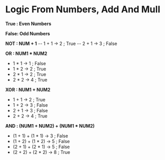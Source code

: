 # Logic From Numbers, Add And Mull

**True : Even Numbers**

**False: Odd Numbers**

**NOT : NUM + 1**
--  1 + 1 -> 2 ; True
--  2 + 1 -> 3 ; False

**OR : NUM1 * NUM2**
-  1 * 1 -> 1 ; False
-  1 * 2 -> 2 ; True
-  2 * 1 -> 2 ; True
-  2 * 2 -> 4 ; True

**XOR : NUM1 + NUM2**
-  1 + 1 -> 2 ; True
-  1 + 2 -> 3 ; False
-  2 + 1 -> 3 ; False
-  2 + 2 -> 4 ; True

**AND : (NUM1 + NUM2) + (NUM1 * NUM2)**
-  (1 + 1) + (1 * 1) -> 3 ; False
-  (1 + 2) + (1 * 2) -> 5 ; False
-  (2 + 1) + (2 * 1) -> 5 ; False
-  (2 + 2) + (2 * 2) -> 8 ; True
